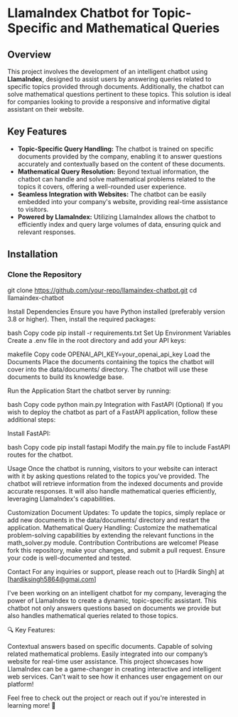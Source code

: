 # LlamaIndex Chatbot for Topic-Specific and Mathematical Queries

## Overview
This project involves the development of an intelligent chatbot using **LlamaIndex**, designed to assist users by answering queries related to specific topics provided through documents. Additionally, the chatbot can solve mathematical questions pertinent to these topics. This solution is ideal for companies looking to provide a responsive and informative digital assistant on their website.

## Key Features
- **Topic-Specific Query Handling:** The chatbot is trained on specific documents provided by the company, enabling it to answer questions accurately and contextually based on the content of these documents.
- **Mathematical Query Resolution:** Beyond textual information, the chatbot can handle and solve mathematical problems related to the topics it covers, offering a well-rounded user experience.
- **Seamless Integration with Websites:** The chatbot can be easily embedded into your company's website, providing real-time assistance to visitors.
- **Powered by LlamaIndex:** Utilizing LlamaIndex allows the chatbot to efficiently index and query large volumes of data, ensuring quick and relevant responses.

## Installation

### Clone the Repository

git clone https://github.com/your-repo/llamaindex-chatbot.git
cd llamaindex-chatbot

Install Dependencies
Ensure you have Python installed (preferably version 3.8 or higher). Then, install the required packages:

bash
Copy code
pip install -r requirements.txt
Set Up Environment Variables
Create a .env file in the root directory and add your API keys:

makefile
Copy code
OPENAI_API_KEY=your_openai_api_key
Load the Documents
Place the documents containing the topics the chatbot will cover into the data/documents/ directory. The chatbot will use these documents to build its knowledge base.

Run the Application
Start the chatbot server by running:

bash
Copy code
python main.py
Integration with FastAPI (Optional)
If you wish to deploy the chatbot as part of a FastAPI application, follow these additional steps:

Install FastAPI:

bash
Copy code
pip install fastapi
Modify the main.py file to include FastAPI routes for the chatbot.

Usage
Once the chatbot is running, visitors to your website can interact with it by asking questions related to the topics you've provided. The chatbot will retrieve information from the indexed documents and provide accurate responses. It will also handle mathematical queries efficiently, leveraging LlamaIndex's capabilities.

Customization
Document Updates: To update the topics, simply replace or add new documents in the data/documents/ directory and restart the application.
Mathematical Query Handling: Customize the mathematical problem-solving capabilities by extending the relevant functions in the math_solver.py module.
Contribution
Contributions are welcome! Please fork this repository, make your changes, and submit a pull request. Ensure your code is well-documented and tested.


Contact
For any inquiries or support, please reach out to [Hardik Singh] at [hardiksingh5864@gmai.com]

I've been working on an intelligent chatbot for my company, leveraging the power of LlamaIndex to create a dynamic, topic-specific assistant. This chatbot not only answers questions based on documents we provide but also handles mathematical queries related to those topics.

🔍 Key Features:

Contextual answers based on specific documents.
Capable of solving related mathematical problems.
Easily integrated into our company’s website for real-time user assistance.
This project showcases how LlamaIndex can be a game-changer in creating interactive and intelligent web services. Can't wait to see how it enhances user engagement on our platform!

Feel free to check out the project or reach out if you're interested in learning more! 🌟


